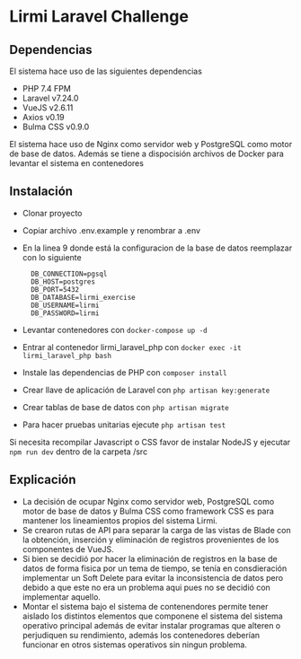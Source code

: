 # Lirmi Laravel Challenge
## Dependencias
El sistema hace uso de las siguientes dependencias
- PHP 7.4 FPM
- Laravel v7.24.0
- VueJS v2.6.11
- Axios v0.19
- Bulma CSS v0.9.0

El sistema hace uso de Nginx como servidor web y PostgreSQL como motor de base de datos. Además se tiene a dispocisión archivos de Docker para levantar el sistema en contenedores
## Instalación
- Clonar proyecto
- Copiar archivo .env.example y renombrar a .env
- En la linea 9 donde está la configuracion de la base de datos reemplazar con lo siguiente

	    DB_CONNECTION=pgsql
	    DB_HOST=postgres
	    DB_PORT=5432
	    DB_DATABASE=lirmi_exercise
	    DB_USERNAME=lirmi
	    DB_PASSWORD=lirmi

- Levantar contenedores con `docker-compose up -d`
- Entrar al contenedor lirmi_laravel_php con `docker exec -it lirmi_laravel_php bash`
- Instale las dependencias de PHP con `composer install`
- Crear llave de aplicación de Laravel con `php artisan key:generate`
- Crear tablas de base de datos con `php artisan migrate`
- Para hacer pruebas unitarias ejecute `php artisan test`

Si necesita recompilar Javascript o CSS favor de instalar NodeJS y ejecutar `npm run dev` dentro de la carpeta /src
## Explicación
- La decisión de ocupar Nginx como servidor web, PostgreSQL como motor de base de datos y Bulma CSS como framework CSS es para mantener los lineamientos propios del sistema Lirmi.
- Se crearon rutas de API para separar la carga de las vistas de Blade con la obtención, inserción y eliminación de registros provenientes de los componentes de VueJS.
- Si bien se decidió por hacer la eliminación de registros en la base de datos de forma fisica por un tema de tiempo, se tenía en consdieración implementar un Soft Delete para evitar la inconsistencia de datos pero debido a que este no era un problema aqui pues no se decidió con implementar aquello.
- Montar el sistema bajo el sistema de contenendores permite tener aislado los distintos elementos que componene el sistema del sistema operativo principal además de evitar instalar programas que alteren o perjudiquen su rendimiento, además los contenedores deberían funcionar en otros sistemas operativos sin ningun problema.

